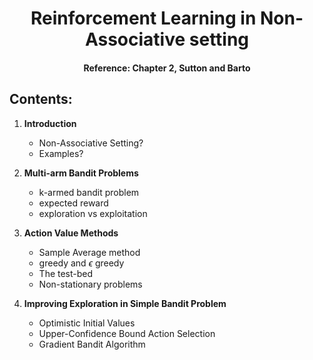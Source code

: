 # <center>Reinforcement Learning in Non-Associative setting</center>

#### <center> Reference: Chapter 2, Sutton and Barto</center>

## Contents:

1) **Introduction**
	* Non-Associative Setting?
	* Examples?

2) **Multi-arm Bandit Problems**
	* k-armed bandit problem
	* expected reward
	* exploration vs exploitation

3) **Action Value Methods**
	* Sample Average method
	* greedy and $\epsilon$ greedy
	* The test-bed
	* Non-stationary problems

4) **Improving Exploration in Simple Bandit Problem**
	* Optimistic Initial Values
	* Upper-Confidence Bound Action Selection
	* Gradient Bandit Algorithm
